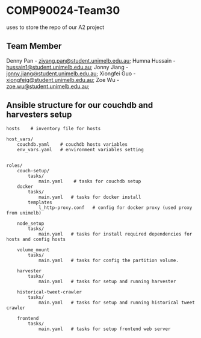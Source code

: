 # COMP90024-Team30
uses to store the repo of our A2 project

## Team Member
Denny Pan - ziyang.pan@student.unimelb.edu.au;
Humna Hussain - hussain1@student.unimelb.edu.au;
Jonny Jiang - jonny.jiang@student.unimelb.edu.au;
Xiongfei Guo  - xiongfeig@student.unimelb.edu.au;
Zoe Wu -   zoe.wu@student.unimelb.edu.au;



## Ansible structure for our couchdb and harvesters setup
```
hosts    # inventory file for hosts

host_vars/
    couchdb.yaml    # couchdb hosts variables
    env_vars.yaml   # environment variables setting


roles/
    couch-setup/
        tasks/
            main.yaml    # tasks for couchdb setup
    docker
        tasks/
            main.yaml   # tasks for docker install
        templates
            l_http-proxy.conf   # config for docker proxy (used proxy from unimelb)
        
    node_setup
        tasks/
            main.yaml   # tasks for install required dependencies for hosts and config hosts
    
    volume_mount
        tasks/
            main.yaml   # tasks for config the partition volume.

    harvester  
        tasks/
            main.yaml   # tasks for setup and running harvester
            
    historical-tweet-crawler
        tasks/
            main.yaml   # tasks for setup and running historical tweet crawler
    
    frontend
        tasks/
            main.yaml   # tasks for setup frontend web server
            
            
```
